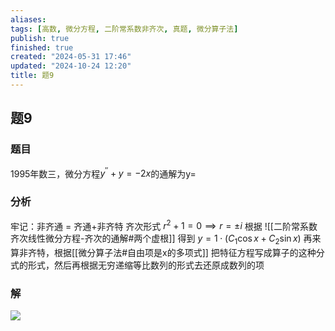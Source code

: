 ```yaml
---
aliases: 
tags: [高数, 微分方程, 二阶常系数非齐次, 真题, 微分算子法]
publish: true
finished: true
created: "2024-05-31 17:46"
updated: "2024-10-24 12:20"
title: 题9
---
```

## 题9
### 题目
1995年数三，微分方程$y^{\prime\prime}+y=-2x$的通解为y=
### 分析
牢记：非齐通 = 齐通+非齐特 
齐次形式 $r^{2}+1=0\implies r=\pm i$
根据
![[二阶常系数齐次线性微分方程-齐次的通解#两个虚根]]
得到 $y=1\cdot(C_{1}\cos x+C_{2}\sin x)$
再来算非齐特，根据[[微分算子法#自由项是x的多项式]]
把特征方程写成算子的这种分式的形式，然后再根据无穷递缩等比数列的形式去还原成数列的项 
### 解
![](https://img.hwenyi.tech/202404201509604.webp)
